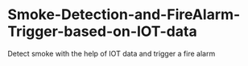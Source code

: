 # Smoke-Detection-and-FireAlarm-Trigger-based-on-IOT-data
Detect smoke with the help of IOT data and trigger a fire alarm
